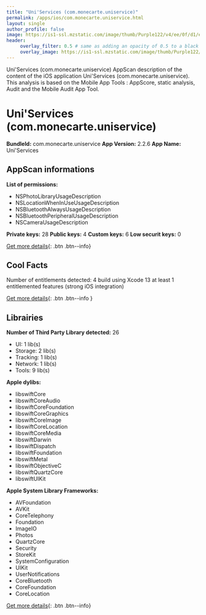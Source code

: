 ```yaml
---
title: "Uni'Services (com.monecarte.uniservice)"
permalink: /apps/ios/com.monecarte.uniservice.html
layout: single
author_profile: false
image: https://is1-ssl.mzstatic.com/image/thumb/Purple122/v4/ee/0f/d1/ee0fd1e4-3c79-ec75-4ebd-dcd497be4684/AppIcon-0-0-1x_U007emarketing-0-0-0-6-0-0-sRGB-0-0-0-GLES2_U002c0-512MB-85-220-0-0.png/512x512bb.jpg
header: 
     overlay_filter: 0.5 # same as adding an opacity of 0.5 to a black background
     overlay_image: https://is1-ssl.mzstatic.com/image/thumb/Purple122/v4/ee/0f/d1/ee0fd1e4-3c79-ec75-4ebd-dcd497be4684/AppIcon-0-0-1x_U007emarketing-0-0-0-6-0-0-sRGB-0-0-0-GLES2_U002c0-512MB-85-220-0-0.png/512x512bb.jpg
---
```

Uni'Services (com.monecarte.uniservice) AppScan description of the content of the iOS application Uni'Services (com.monecarte.uniservice). This analysis is based on the Mobile App Tools : AppScore, static analysis, Audit and the Mobile Audit App Tool.

# Uni'Services (com.monecarte.uniservice)

**BundleId:** com.monecarte.uniservice
**App Version:** 2.2.6
**App Name:** Uni'Services


## AppScan informations 

**List of permissions:** 
- NSPhotoLibraryUsageDescription
- NSLocationWhenInUseUsageDescription
- NSBluetoothAlwaysUsageDescription
- NSBluetoothPeripheralUsageDescription
- NSCameraUsageDescription
  
  
**Private keys:** 28
**Public keys:** 4
**Custom keys:** 6
**Low securit keys:** 0
  
[Get more details](/pricing.html){: .btn .btn--info}

## Cool Facts

Number of entitlements detected: 4
build using Xcode 13
at least 1 entitlemented features (strong iOS integration)
  
[Get more details](/pricing.html){: .btn .btn--info }

## Librairies 
**Number of Third Party Library detected:** 26
- UI: 1 lib(s)
- Storage: 2 lib(s)
- Tracking: 1 lib(s)
- Network: 1 lib(s)
- Tools: 9 lib(s)


**Apple dylibs:**
- libswiftCore
- libswiftCoreAudio
- libswiftCoreFoundation
- libswiftCoreGraphics
- libswiftCoreImage
- libswiftCoreLocation
- libswiftCoreMedia
- libswiftDarwin
- libswiftDispatch
- libswiftFoundation
- libswiftMetal
- libswiftObjectiveC
- libswiftQuartzCore
- libswiftUIKit


**Apple System Library Frameworks:**
- AVFoundation
- AVKit
- CoreTelephony
- Foundation
- ImageIO
- Photos
- QuartzCore
- Security
- StoreKit
- SystemConfiguration
- UIKit
- UserNotifications
- CoreBluetooth
- CoreFoundation
- CoreLocation


  
[Get more details](/pricing.html){: .btn .btn--info}

